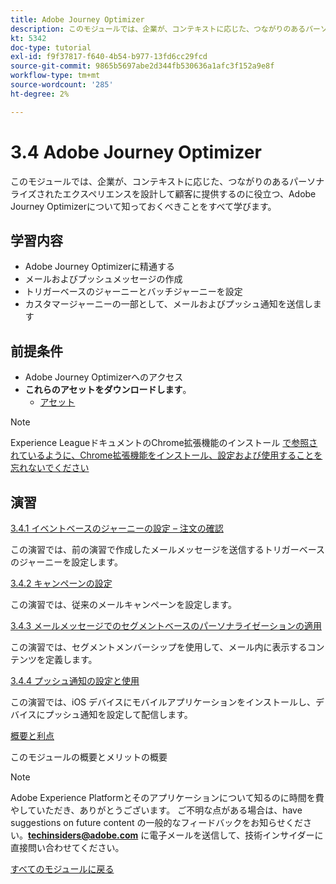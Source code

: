 ```yaml
---
title: Adobe Journey Optimizer
description: このモジュールでは、企業が、コンテキストに応じた、つながりのあるパーソナライズされたエクスペリエンスを設計して顧客に提供するのに役立つ、Journey Optimizerについて知っておくべきことをすべて学びます。
kt: 5342
doc-type: tutorial
exl-id: f9f37817-f640-4b54-b977-13fd6cc29fcd
source-git-commit: 9865b5697abe2d344fb530636a1afc3f152a9e8f
workflow-type: tm+mt
source-wordcount: '285'
ht-degree: 2%

---
```


# 3.4 Adobe Journey Optimizer

このモジュールでは、企業が、コンテキストに応じた、つながりのあるパーソナライズされたエクスペリエンスを設計して顧客に提供するのに役立つ、Adobe Journey Optimizerについて知っておくべきことをすべて学びます。

## 学習内容

- Adobe Journey Optimizerに精通する
- メールおよびプッシュメッセージの作成
- トリガーベースのジャーニーとバッチジャーニーを設定
- カスタマージャーニーの一部として、メールおよびプッシュ通知を送信します

## 前提条件

- Adobe Journey Optimizerへのアクセス
- **これらのアセットをダウンロードします**。
   - [アセット](./../../../assets/ajo/CitiSignal-images.zip)

>[!NOTE]
>
>Experience LeagueドキュメントのChrome拡張機能のインストール [ で参照されているように、Chrome拡張機能をインストール、設定および使用することを忘れないでください ](../../gettingstarted/gettingstarted/ex1.md)

## 演習

[3.4.1 イベントベースのジャーニーの設定 – 注文の確認](./ex1.md)

この演習では、前の演習で作成したメールメッセージを送信するトリガーベースのジャーニーを設定します。

[3.4.2 キャンペーンの設定](./ex2.md)

この演習では、従来のメールキャンペーンを設定します。

[3.4.3 メールメッセージでのセグメントベースのパーソナライゼーションの適用](./ex3.md)

この演習では、セグメントメンバーシップを使用して、メール内に表示するコンテンツを定義します。

[3.4.4 プッシュ通知の設定と使用](./ex4.md)

この演習では、iOS デバイスにモバイルアプリケーションをインストールし、デバイスにプッシュ通知を設定して配信します。

[概要と利点](./summary.md)

このモジュールの概要とメリットの概要

>[!NOTE]
>
>Adobe Experience Platformとそのアプリケーションについて知るのに時間を費やしていただき、ありがとうございます。 ご不明な点がある場合は、have suggestions on future content の一般的なフィードバックをお知らせください。**techinsiders@adobe.com** に電子メールを送信して、技術インサイダーに直接問い合わせてください。

[すべてのモジュールに戻る](../../../overview.md)

